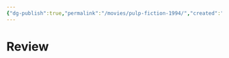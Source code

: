 ```yaml
---
{"dg-publish":true,"permalink":"/movies/pulp-fiction-1994/","created":"2023-12-02T10:15:45.436-06:00","updated":"2023-12-04T08:00:48.260-06:00"}
---
```



# Review
